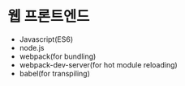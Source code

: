 # 웹 프론트엔드

- Javascript(ES6)
- node.js
- webpack(for bundling)
- webpack-dev-server(for hot module reloading)
- babel(for transpiling)
